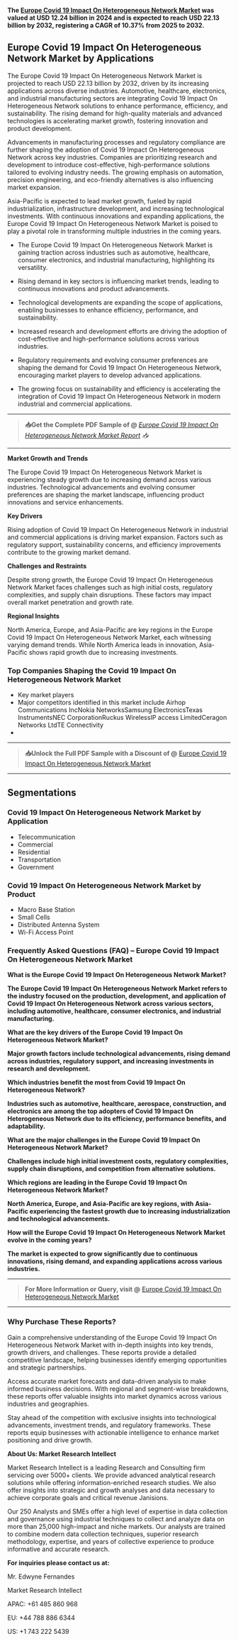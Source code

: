 <p><strong>The <a href="https://www.marketresearchintellect.com/download-sample/?rid=545721&amp;utm_source=Pulse-April-Europe&amp;utm_medium=852">Europe Covid 19 Impact On Heterogeneous Network Market</a> was valued at USD 12.24 billion in 2024 and is expected to reach USD 22.13 billion by 2032, registering a CAGR of 10.37% from 2025 to 2032.</strong></p><h2>Europe Covid 19 Impact On Heterogeneous Network Market by Applications&nbsp;</h2><p><p>The Europe Covid 19 Impact On Heterogeneous Network Market is projected to reach USD 22.13 billion by 2032, driven by its increasing applications across diverse industries. Automotive, healthcare, electronics, and industrial manufacturing sectors are integrating Covid 19 Impact On Heterogeneous Network solutions to enhance performance, efficiency, and sustainability. The rising demand for high-quality materials and advanced technologies is accelerating market growth, fostering innovation and product development.</p><p>Advancements in manufacturing processes and regulatory compliance are further shaping the adoption of Covid 19 Impact On Heterogeneous Network across key industries. Companies are prioritizing research and development to introduce cost-effective, high-performance solutions tailored to evolving industry needs. The growing emphasis on automation, precision engineering, and eco-friendly alternatives is also influencing market expansion.</p><p>Asia-Pacific is expected to lead market growth, fueled by rapid industrialization, infrastructure development, and increasing technological investments. With continuous innovations and expanding applications, the Europe Covid 19 Impact On Heterogeneous Network Market is poised to play a pivotal role in transforming multiple industries in the coming years.</p></p><ul><li><p>The Europe Covid 19 Impact On Heterogeneous Network Market is gaining traction across industries such as automotive, healthcare, consumer electronics, and industrial manufacturing, highlighting its versatility.</p></li><li><p>Rising demand in key sectors is influencing market trends, leading to continuous innovations and product advancements.</p></li><li><p>Technological developments are expanding the scope of applications, enabling businesses to enhance efficiency, performance, and sustainability.</p></li><li><p>Increased research and development efforts are driving the adoption of cost-effective and high-performance solutions across various industries.</p></li><li><p>Regulatory requirements and evolving consumer preferences are shaping the demand for Covid 19 Impact On Heterogeneous Network, encouraging market players to develop advanced applications.</p></li><li><p>The growing focus on sustainability and efficiency is accelerating the integration of Covid 19 Impact On Heterogeneous Network in modern industrial and commercial applications.</p></li></ul><hr /><blockquote><p><strong><span class="font-[700]">📥Get the Complete PDF Sample of @ </span></strong><em><span class="font-[700]"><a href="https://www.marketresearchintellect.com/download-sample/?rid=545721&amp;utm_source=Pulse-April-Europe&amp;utm_medium=852" target="_blank" data-tracking-control-name="article-ssr-frontend-pulse_little-text-block" data-tracking-will-navigate="" data-test-link="">Europe Covid 19 Impact On Heterogeneous Network Market Report</a>&nbsp;📥</span></em></p></blockquote><hr /><p class="" data-start="77" data-end="360"><strong data-start="77" data-end="105">Market Growth and Trends</strong></p><p class="" data-start="77" data-end="360">The Europe Covid 19 Impact On Heterogeneous Network Market is experiencing steady growth due to increasing demand across various industries. Technological advancements and evolving consumer preferences are shaping the market landscape, influencing product innovations and service enhancements.</p><p class="" data-start="362" data-end="606"><strong data-start="362" data-end="377">Key Drivers</strong></p><p class="" data-start="362" data-end="606">Rising adoption of Covid 19 Impact On Heterogeneous Network in industrial and commercial applications is driving market expansion. Factors such as regulatory support, sustainability concerns, and efficiency improvements contribute to the growing market demand.</p><p class="" data-start="608" data-end="849"><strong data-start="608" data-end="637">Challenges and Restraints</strong></p><p class="" data-start="608" data-end="849">Despite strong growth, the Europe Covid 19 Impact On Heterogeneous Network Market faces challenges such as high initial costs, regulatory complexities, and supply chain disruptions. These factors may impact overall market penetration and growth rate.</p><p class="" data-start="851" data-end="1095"><strong data-start="851" data-end="872">Regional Insights</strong></p><p class="" data-start="851" data-end="1095">North America, Europe, and Asia-Pacific are key regions in the Europe Covid 19 Impact On Heterogeneous Network Market, each witnessing varying demand trends. While North America leads in innovation, Asia-Pacific shows rapid growth due to increasing investments.</p><p><h3>Top Companies Shaping the Covid 19 Impact On Heterogeneous Network Market </h3><ul><li>Key market players</li><li>Major competitors identified in this market include Airhop Communications IncNokia NetworksSamsung ElectronicsTexas InstrumentsNEC CorporationRuckus WirelessIP access LimitedCeragon Networks LtdTE Connectivity</li><li></li></ul></p><hr /><blockquote><p><strong>📥Unlock the Full PDF Sample with a Discount of @</strong> <a href="https://www.marketresearchintellect.com/ask-for-discount/?rid=545721&amp;utm_source=Pulse-April-Europe&amp;utm_medium=852">Europe Covid 19 Impact On Heterogeneous Network Market</a></p></blockquote><hr /><p><h2>Segmentations</h2><h3>Covid 19 Impact On Heterogeneous Network Market by Application</h3><ul><li>Telecommunication</li><li>Commercial</li><li>Residential</li><li>Transportation</li><li>Government</li></ul><h3>Covid 19 Impact On Heterogeneous Network Market by Product</h3><ul><li>Macro Base Station</li><li>Small Cells</li><li>Distributed Antenna System</li><li>Wi-Fi Access Point</li></ul></p><h3><strong>Frequently Asked Questions (FAQ) &ndash; Europe Covid 19 Impact On Heterogeneous Network Market</strong></h3><p><strong>What is the Europe Covid 19 Impact On Heterogeneous Network Market?</strong></p><p><strong>The Europe Covid 19 Impact On Heterogeneous Network Market refers to the industry focused on the production, development, and application of Covid 19 Impact On Heterogeneous Network across various sectors, including automotive, healthcare, consumer electronics, and industrial manufacturing.</strong></p><p><strong>What are the key drivers of the Europe Covid 19 Impact On Heterogeneous Network Market?</strong></p><p><strong>Major growth factors include technological advancements, rising demand across industries, regulatory support, and increasing investments in research and development.</strong></p><p><strong>Which industries benefit the most from Covid 19 Impact On Heterogeneous Network?</strong></p><p><strong>Industries such as automotive, healthcare, aerospace, construction, and electronics are among the top adopters of Covid 19 Impact On Heterogeneous Network due to its efficiency, performance benefits, and adaptability.</strong></p><p><strong>What are the major challenges in the Europe Covid 19 Impact On Heterogeneous Network Market?</strong></p><p><strong>Challenges include high initial investment costs, regulatory complexities, supply chain disruptions, and competition from alternative solutions.</strong></p><p><strong>Which regions are leading in the Europe Covid 19 Impact On Heterogeneous Network Market?</strong></p><p><strong>North America, Europe, and Asia-Pacific are key regions, with Asia-Pacific experiencing the fastest growth due to increasing industrialization and technological advancements.</strong></p><p><strong>How will the Europe Covid 19 Impact On Heterogeneous Network Market evolve in the coming years?</strong></p><p><strong>The market is expected to grow significantly due to continuous innovations, rising demand, and expanding applications across various industries.</strong></p><hr /><blockquote><p><span class="font-[700]"><strong>For More Information or Query, visit&nbsp;@</strong>&nbsp;</span><span class="font-[700]"><a href="https://www.marketresearchintellect.com/product/covid-19-impact-on-heterogeneous-network-market-size-forecast/?utm_source=Linkedin&utm_medium=852" target="_blank" data-tracking-control-name="article-ssr-frontend-pulse_little-text-block" data-tracking-will-navigate="" data-test-link="">Europe Covid 19 Impact On Heterogeneous Network Market</a></span></p></blockquote><hr /><h3><strong data-start="0" data-end="31">Why Purchase These Reports?</strong></h3><p class="" data-start="35" data-end="297">Gain a comprehensive understanding of the Europe Covid 19 Impact On Heterogeneous Network Market with in-depth insights into key trends, growth drivers, and challenges. These reports provide a detailed competitive landscape, helping businesses identify emerging opportunities and strategic partnerships.</p><p class="" data-start="299" data-end="540">Access accurate market forecasts and data-driven analysis to make informed business decisions. With regional and segment-wise breakdowns, these reports offer valuable insights into market dynamics across various industries and geographies.</p><p class="" data-start="542" data-end="784">Stay ahead of the competition with exclusive insights into technological advancements, investment trends, and regulatory frameworks. These reports equip businesses with actionable intelligence to enhance market positioning and drive growth.</p><p><strong><span class="font-[700]">About Us: Market Research Intellect</span></strong></p><p><span class="">Market Research Intellect is a leading Research and Consulting firm servicing over 5000+ clients. We provide advanced analytical research solutions while offering information-enriched research studies.&nbsp;</span>We also offer insights into strategic and growth analyses and data necessary to achieve corporate goals and critical revenue Janisions.</p><p><span class="">Our 250 Analysts and SMEs offer a high level of expertise in data collection and governance using industrial techniques to collect and analyze data on more than 25,000 high-impact and niche markets. Our analysts are trained to combine modern data collection techniques, superior research methodology, expertise, and years of collective experience to produce informative and accurate research.</span></p><p><strong>For inquiries please contact us at:</strong></p><p>Mr. Edwyne Fernandes</p><p>Market Research Intellect</p><p>APAC: +61 485 860 968</p><p>EU: +44 788 886 6344</p><p>US: +1 743 222 5439</p>